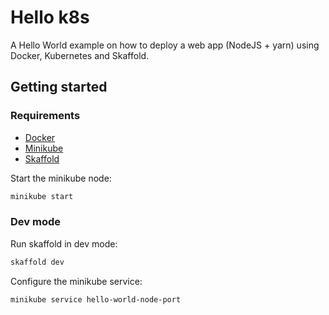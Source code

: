 # Hello k8s

A Hello World example on how to deploy a web app (NodeJS + yarn) using Docker, Kubernetes and Skaffold.

## Getting started

### Requirements
* [Docker](https://www.docker.com/)
* [Minikube](https://minikube.sigs.k8s.io/docs/start/)
* [Skaffold](https://skaffold.dev/)

Start the minikube node:
```bash
minikube start
```

### Dev mode

Run skaffold in dev mode:
```sh
skaffold dev
```

Configure the minikube service:
```sh
minikube service hello-world-node-port
```